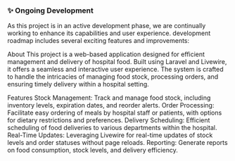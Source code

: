 ### :sparkles: **Ongoing Development**
As this project is in an active development phase, we are continually working to enhance its capabilities and user experience. development roadmap includes several exciting features and improvements:

About
This project is a web-based application designed for efficient management and delivery of hospital food. Built using Laravel and Livewire, it offers a seamless and interactive user experience. The system is crafted to handle the intricacies of managing food stock, processing orders, and ensuring timely delivery within a hospital setting.

Features
Stock Management: Track and manage food stock, including inventory levels, expiration dates, and reorder alerts.
Order Processing: Facilitate easy ordering of meals by hospital staff or patients, with options for dietary restrictions and preferences.
Delivery Scheduling: Efficient scheduling of food deliveries to various departments within the hospital.
Real-Time Updates: Leveraging Livewire for real-time updates of stock levels and order statuses without page reloads.
Reporting: Generate reports on food consumption, stock levels, and delivery efficiency.
